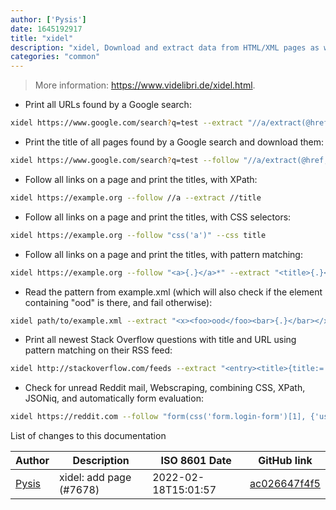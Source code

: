```yaml
---
author: ['Pysis']
date: 1645192917
title: "xidel"
description: "xidel, Download and extract data from HTML/XML pages as well as JSON APIs."
categories: "common"
---
```

> More information: <https://www.videlibri.de/xidel.html>.

- Print all URLs found by a Google search:

```bash
xidel https://www.google.com/search?q=test --extract "//a/extract(@href, 'url[?]q=([^&]+)&', 1)[. != '']"
```

- Print the title of all pages found by a Google search and download them:

```bash
xidel https://www.google.com/search?q=test --follow "//a/extract(@href, 'url[?]q=([^&]+)&', 1)[. != '']" --extract //title --download '{$host}/'
```

- Follow all links on a page and print the titles, with XPath:

```bash
xidel https://example.org --follow //a --extract //title
```

- Follow all links on a page and print the titles, with CSS selectors:

```bash
xidel https://example.org --follow "css('a')" --css title
```

- Follow all links on a page and print the titles, with pattern matching:

```bash
xidel https://example.org --follow "<a>{.}</a>*" --extract "<title>{.}</title>"
```

- Read the pattern from example.xml (which will also check if the element containing "ood" is there, and fail otherwise):

```bash
xidel path/to/example.xml --extract "<x><foo>ood</foo><bar>{.}</bar></x>"
```

- Print all newest Stack Overflow questions with title and URL using pattern matching on their RSS feed:

```bash
xidel http://stackoverflow.com/feeds --extract "<entry><title>{title:=.}</title><link>{uri:=@href}</link></entry>+"
```

- Check for unread Reddit mail, Webscraping, combining CSS, XPath, JSONiq, and automatically form evaluation:

```bash
xidel https://reddit.com --follow "form(css('form.login-form')[1], {'user': '$your_username', 'passwd': '$your_password'})" --extract "css('#mail')/@title"
```
List of changes to this documentation


Author | Description | ISO 8601 Date | GitHub link
------|-----|-----|-----
[Pysis](mailto:Pysis868@users.noreply.github.com) | xidel: add page (#7678) | 2022-02-18T15:01:57 | [ac026647f4f5](https://github.com/tldr-pages/tldr/commit/ac026647f4f5e20f0201e55973660bde1504e9d3)


